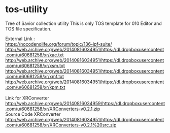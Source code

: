 # tos-utility
Tree of Savior collection utility
This is only TOS template for 010 Editor and TOS file specification.



External Link : 
<br>
https://nocodenolife.org/forum/topic/136-ipf-suite/
<br>
http://web.archive.org/web/20140816034951/https://dl.dropboxusercontent.com/u/60681258/xr/xac.txt
<br>
http://web.archive.org/web/20140816034951/https://dl.dropboxusercontent.com/u/60681258/xr/xsm.txt
<br>
http://web.archive.org/web/20140816034951/https://dl.dropboxusercontent.com/u/60681258/xr/xmf.txt
<br>
http://web.archive.org/web/20140816034951/https://dl.dropboxusercontent.com/u/60681258/xr/xpm.txt
<br>
<br>
Link for XRConverter
<br>
http://web.archive.org/web/20140816034959/https://dl.dropboxusercontent.com/u/60681258/xr/XRConverters-v0.2.1.zip
<br>
Source Code XRConverter
<br>
http://web.archive.org/web/20140816034951/https://dl.dropboxusercontent.com/u/60681258/xr/XRConverters-v0.2.1%20src.zip
